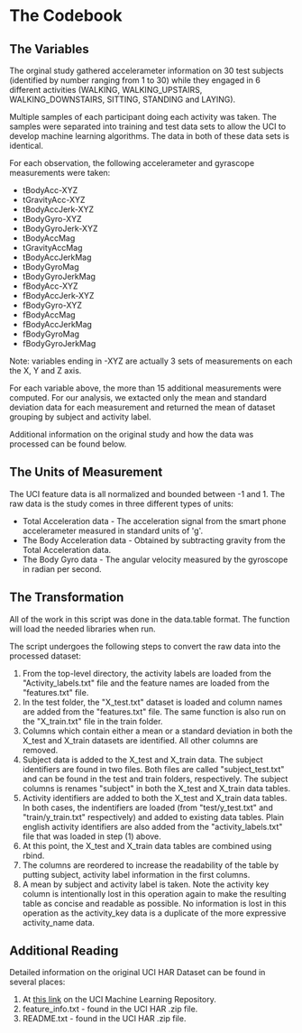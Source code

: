 The Codebook
============

The Variables
-------------------
The orginal study gathered accelerameter information on 30 test subjects (identified by number ranging from 1 to 30) while they engaged in 6 different activities (WALKING, WALKING_UPSTAIRS, WALKING_DOWNSTAIRS, SITTING, STANDING and LAYING).

Multiple samples of each participant doing each activity was taken.  The samples were separated into training and test data sets to allow the UCI to develop machine learning algorithms.  The data in both of these data sets is identical.

For each observation, the following accelerameter and gyrascope measurements were taken:

- tBodyAcc-XYZ
- tGravityAcc-XYZ
- tBodyAccJerk-XYZ
- tBodyGyro-XYZ
- tBodyGyroJerk-XYZ
- tBodyAccMag
- tGravityAccMag
- tBodyAccJerkMag
- tBodyGyroMag
- tBodyGyroJerkMag
- fBodyAcc-XYZ
- fBodyAccJerk-XYZ
- fBodyGyro-XYZ
- fBodyAccMag
- fBodyAccJerkMag
- fBodyGyroMag
- fBodyGyroJerkMag

Note:  variables ending in -XYZ are actually 3 sets of measurements on each the X, Y and Z axis.

For each variable above, the more than 15 additional measurements were computed.  For our analysis, we extacted only the mean and standard deviation data for each measurement and returned the mean of dataset grouping by subject and activity label.

Additional information on the original study and how the data was processed can be found below.

The Units of Measurement
------------------------
The UCI feature data is all normalized and bounded between -1 and 1.  The raw data is the study comes in three different types of units:

- Total Acceleration data - The acceleration signal from the smart phone accelerameter measured in standard units of 'g'.
- The Body Acceleration data - Obtained by subtracting gravity from the Total Acceleration data.
- The Body Gyro data - The angular velocity measured by the gyroscope in radian per second.  


The Transformation
------------------
All of the work in this script was done in the data.table format.  The function will load the needed libraries when run.  

The script undergoes the following steps to convert the raw data into the processed dataset:

1. From the top-level directory, the activity labels are loaded from the "Activity_labels.txt" file and the feature names are loaded from the "features.txt" file.
2. In the test folder, the "X_test.txt" dataset is loaded and column names are added from the "features.txt" file.  The same function is also run on the "X_train.txt" file in the train folder.
3. Columns which contain either a mean or a standard deviation in both the X_test and X_train datasets are identified.  All other columns are removed.
4. Subject data is added to the X_test and X_train data.  The subject identifiers are found in two files.  Both files are called "subject_test.txt" and can be found in the test and train folders, respectively.  The subject columns is renames "subject" in both the X_test and X_train data tables.
5. Activity identifiers are added to both the X_test and X_train data tables.  In both cases, the indentifiers are loaded (from "test/y_test.txt" and "train/y_train.txt" respectively) and added to existing data tables.  Plain english activity identifiers are also added from the "activity_labels.txt" file that was loaded in step (1) above.
6. At this point, the X_test and X_train data tables are combined using rbind.
7. The columns are reordered to increase the readability of the table by putting subject, activity label information in the first columns.
8. A mean by subject and activity label is taken.  Note the activity key column is intentionally lost in this operation again to make the resulting table as concise and readable as possible.  No information is lost in this operation as the activity_key data is a duplicate of the more expressive activity_name data.

Additional Reading
------------------
Detailed information on the original UCI HAR Dataset can be found in several places:

1. At [this link](http://archive.ics.uci.edu/ml/datasets/Human+Activity+Recognition+Using+Smartphones) on the UCI Machine Learning Repository.
2. feature_info.txt - found in the UCI HAR .zip file.  
3. README.txt  - found in the UCI HAR .zip file.
